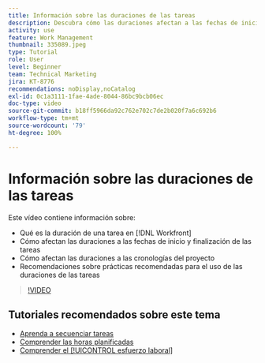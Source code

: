 ```yaml
---
title: Información sobre las duraciones de las tareas
description: Descubra cómo las duraciones afectan a las fechas de inicio y finalización de las tareas y cómo influyen en las cronologías del proyecto. También aprenda algunas prácticas recomendadas para usar las duraciones de las tareas.
activity: use
feature: Work Management
thumbnail: 335089.jpeg
type: Tutorial
role: User
level: Beginner
team: Technical Marketing
jira: KT-8776
recommendations: noDisplay,noCatalog
exl-id: 0c1a3111-1fae-4ade-8044-86bc9bcb06ec
doc-type: video
source-git-commit: b18ff5966da92c762e702c7de2b020f7a6c692b6
workflow-type: tm+mt
source-wordcount: '79'
ht-degree: 100%

---
```


# Información sobre las duraciones de las tareas

Este vídeo contiene información sobre:

* Qué es la duración de una tarea en [!DNL Workfront]
* Cómo afectan las duraciones a las fechas de inicio y finalización de las tareas
* Cómo afectan las duraciones a las cronologías del proyecto
* Recomendaciones sobre prácticas recomendadas para el uso de las duraciones de las tareas

>[!VIDEO](https://video.tv.adobe.com/v/335089/?quality=12&learn=on)

## Tutoriales recomendados sobre este tema

* [Aprenda a secuenciar tareas](/help/manage-work/tasks/learn-to-sequence-tasks.md)
* [Comprender las horas planificadas](/help/manage-work/tasks/understand-planned-hours.md)
* [Comprender el [!UICONTROL esfuerzo laboral]](/help/manage-work/tasks/understand-work-effort.md)

